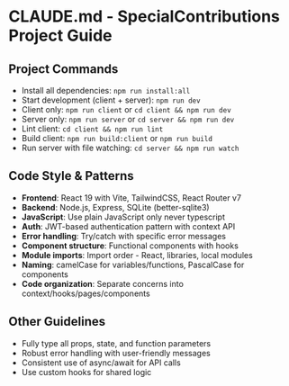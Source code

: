 # CLAUDE.md - SpecialContributions Project Guide

## Project Commands
- Install all dependencies: `npm run install:all`
- Start development (client + server): `npm run dev`
- Client only: `npm run client` or `cd client && npm run dev`
- Server only: `npm run server` or `cd server && npm run dev`
- Lint client: `cd client && npm run lint`
- Build client: `npm run build:client` or `npm run build`
- Run server with file watching: `cd server && npm run watch`

## Code Style & Patterns
- **Frontend**: React 19 with Vite, TailwindCSS, React Router v7
- **Backend**: Node.js, Express, SQLite (better-sqlite3)
- **JavaScript**: Use plain JavaScript only never typescript
- **Auth**: JWT-based authentication pattern with context API
- **Error handling**: Try/catch with specific error messages
- **Component structure**: Functional components with hooks
- **Module imports**: Import order - React, libraries, local modules
- **Naming**: camelCase for variables/functions, PascalCase for components
- **Code organization**: Separate concerns into context/hooks/pages/components

## Other Guidelines
- Fully type all props, state, and function parameters
- Robust error handling with user-friendly messages
- Consistent use of async/await for API calls
- Use custom hooks for shared logic
